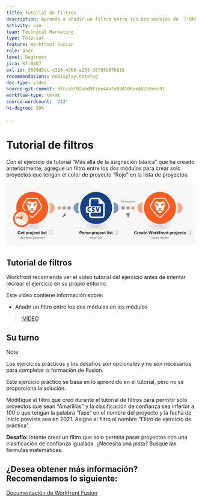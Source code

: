 ```yaml
---
title: Tutorial de filtros
description: Aprenda a añadir un filtro entre los dos módulos de  [!DNL Adobe Workfront Fusion].
activity: use
team: Technical Marketing
type: Tutorial
feature: Workfront Fusion
role: User
level: Beginner
jira: KT-9007
exl-id: 3609d5dc-c398-43b0-a253-d8f95b67b818
recommendations: noDisplay,catalog
doc-type: video
source-git-commit: dfcca5f02a6d9f7ee44a1e894106ae48259eea91
workflow-type: tm+mt
source-wordcount: '212'
ht-degree: 99%

---
```


# Tutorial de filtros

Con el ejercicio de tutorial “Más allá de la asignación básica” que ha creado anteriormente, agregue un filtro entre los dos módulos para crear solo proyectos que tengan el color de proyecto “Rojo” en la lista de proyectos.

![Una imagen del escenario de Fusion](assets/understand-the-basics-2.png)

## Tutorial de filtros

Workfront recomienda ver el vídeo tutorial del ejercicio antes de intentar recrear el ejercicio en su propio entorno.

Este vídeo contiene información sobre:

* Añadir un filtro entre los dos módulos en los módulos

>[!VIDEO](https://video.tv.adobe.com/v/3416483/?quality=12&learn=on&enablevpops&captions=spa)


## Su turno

>[!NOTE]
>
>Los ejercicios prácticos y los desafíos son opcionales y no son necesarios para completar la formación de Fusion.

Este ejercicio práctico se basa en lo aprendido en el tutorial, pero no se proporciona la solución.

Modifique el filtro que creó durante el tutorial de filtros para permitir solo proyectos que sean “Amarillos” y la clasificación de confianza sea inferior a 100 o que tengan la palabra “fase” en el nombre del proyecto y la fecha de inicio prevista sea en 2021. Asigne al filtro el nombre “Filtro de ejercicio de práctica”.

**Desafío:** intente crear un filtro que solo permita pasar proyectos con una clasificación de confianza igualada. ¿Necesita una pista? Busque las fórmulas matemáticas.

## ¿Desea obtener más información? Recomendamos lo siguiente:

[Documentación de Workfront Fusion](https://experienceleague.adobe.com/es/docs/workfront-fusion/using/get-started-with-fusion/understand-workfront-fusion/workfront-fusion-overview)
